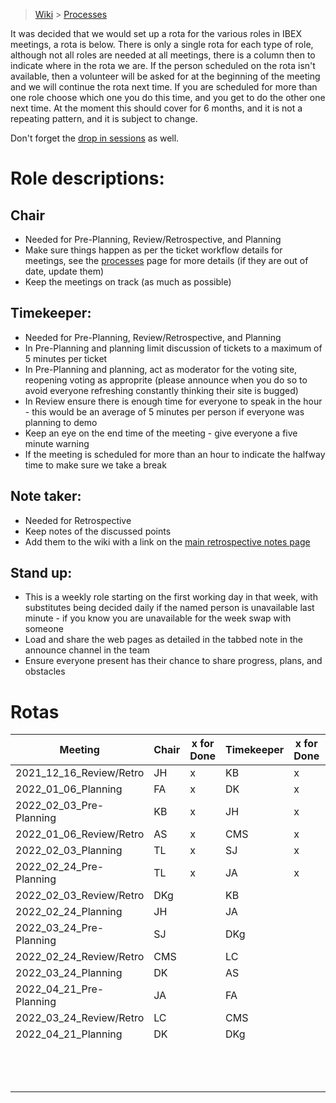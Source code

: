 > [Wiki](Home) > [Processes](Processes)

It was decided that we would set up a rota for the various roles in IBEX meetings, a rota is below. There is only a single rota for each type of role, although not all roles are needed at all meetings, there is a column then to indicate where in the rota we are. If the person scheduled on the rota isn't available, then a volunteer will be asked for at the beginning of the meeting and we will continue the rota next time. If you are scheduled for more than one role choose which one you do this time, and you get to do the other one next time. At the moment this should cover for 6 months, and it is not a repeating pattern, and it is subject to change.

Don't forget the [drop in sessions](https://github.com/ISISComputingGroup/IBEX/wiki/Instrument-Control-Drop-in-Session) as well.

# Role descriptions:
## Chair 
* Needed for Pre-Planning, Review/Retrospective, and Planning
* Make sure things happen as per the ticket workflow details for meetings, see the [processes](Processes) page for more details (if they are out of date, update them)
* Keep the meetings on track (as much as possible)

## Timekeeper:
* Needed for Pre-Planning, Review/Retrospective, and Planning
* In Pre-Planning and planning limit discussion of tickets to a maximum of 5 minutes per ticket
* In Pre-Planning and planning, act as moderator for the voting site, reopening voting as approprite (please announce when you do so to avoid everyone refreshing constantly thinking their site is bugged)
* In Review ensure there is enough time for everyone to speak in the hour - this would be an average of 5 minutes per person if everyone was planning to demo
* Keep an eye on the end time of the meeting - give everyone a five minute warning
* If the meeting is scheduled for more than an hour to indicate the halfway time to make sure we take a break

## Note taker:
* Needed for Retrospective
* Keep notes of the discussed points
* Add them to the wiki with a link on the [main retrospective notes page](Retrospective-Notes)

## Stand up:
* This is a weekly role starting on the first working day in that week, with substitutes being decided daily if the named person is unavailable last minute - if you know you are unavailable for the week swap with someone
* Load and share the web pages as detailed in the tabbed note in the announce channel in the team
* Ensure everyone present has their chance to share progress, plans, and obstacles

# Rotas

| Meeting| Chair | x for Done | Timekeeper | x for Done | Note taker | x for Done |Standup | Week Commencing | x for Done |
| ---| --- | --- | ---| --- | --- | --- |--- | --- | --- |
| 2021_12_16_Review/Retro| JH | x | KB| x | SJ| x |CMS | 03/01/2022 | x |
| 2022_01_06_Planning| FA | x | DK| x | |  |FA | 10/01/2022 | x |
| 2022_02_03_Pre-Planning| KB | x | JH| x | |  |SJ | 17/01/2022 | x |
| 2022_01_06_Review/Retro| AS | x | CMS| x | DK| x  |TL | 24/01/2022 | x |
| 2022_02_03_Planning| TL | x  | SJ| x  | |  |JA | 31/01/2022 | x |
| 2022_02_24_Pre-Planning| TL | x | JA| x | |  |DKg | 07/02/2022 | x |
| 2022_02_03_Review/Retro| DKg |   | KB|   | AS|   |AS | 14/02/2022 | x |
| 2022_02_24_Planning| JH |   | JA |   | |  |KB | 21/02/2022 | |
| 2022_03_24_Pre-Planning| SJ |   | DKg|   | |  |DK | 28/02/2022 | |
| 2022_02_24_Review/Retro| CMS |   | LC|   | JH|   |FA | 07/03/2022 | |
| 2022_03_24_Planning| DK |   | AS|   | |  |JH | 14/03/2022 | |
| 2022_04_21_Pre-Planning| JA |   | FA|   | |  |JA | 21/03/2022 | |
| 2022_03_24_Review/Retro| LC |   | CMS|   | LC|   |TL | 28/03/2022 | |
| 2022_04_21_Planning| DK |   | DKg|   | |  |KB | 04/04/2022 | |
| |  |  | |  | |  |CMS | 11/04/2022 | |
| |  |  | |  | |  |LC | 18/04/2022 | |
| |  |  | |  | |  |FA | 25/04/2022 | |

